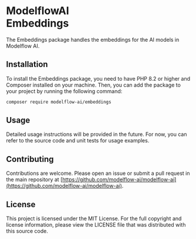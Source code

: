# ModelflowAI<br/>Embeddings

The Embeddings package handles the embeddings for the AI models in Modelflow AI.

## Installation

To install the Embeddings package, you need to have PHP 8.2 or higher and Composer installed on your machine. Then, you can add the package to your project by running the following command:

```bash
composer require modelflow-ai/embeddings
```

## Usage

Detailed usage instructions will be provided in the future. For now, you can refer to the source code and unit tests for usage examples.

## Contributing

Contributions are welcome. Please open an issue or submit a pull request in the main repository at [https://github.com/modelflow-ai/modelflow-ai](https://github.com/modelflow-ai/modelflow-ai).

## License

This project is licensed under the MIT License. For the full copyright and license information, please view the LICENSE file that was distributed with this source code.
